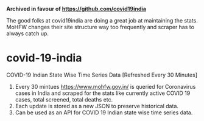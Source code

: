 **Archived in favour of https://github.com/covid19india**

The good folks at covid19india are doing a great job at maintaining the stats. MoHFW changes their site structure way too frequently and scraper has to always catch up.

# covid-19-india
COVID-19 Indian State Wise Time Series Data [Refreshed Every 30 Minutes] 

1. Every 30 mintues https://www.mohfw.gov.in/ is queried for Coronavirus cases in India and scraped for the stats like currently active COVID 19 cases, total screened, total deaths etc.
2. Each update is stored as a new JSON to preserve historical data.
3. Can be used as an API for COVID 19 Indian state wise time series data.
